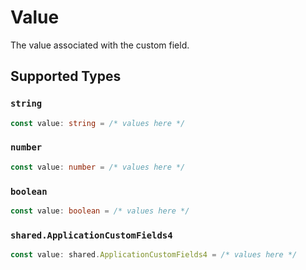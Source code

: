# Value

The value associated with the custom field.


## Supported Types

### `string`

```typescript
const value: string = /* values here */
```

### `number`

```typescript
const value: number = /* values here */
```

### `boolean`

```typescript
const value: boolean = /* values here */
```

### `shared.ApplicationCustomFields4`

```typescript
const value: shared.ApplicationCustomFields4 = /* values here */
```

